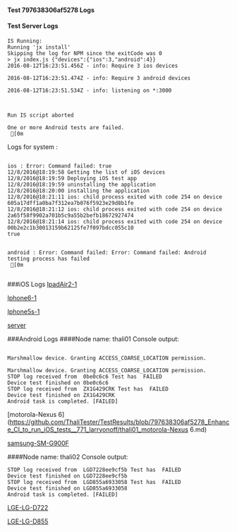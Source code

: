 #### Test 797638306af5278 Logs

#### Test Server Logs
```
IS Running:
Running 'jx install'
Skipping the log for NPM since the exitCode was 0
> jx index.js {"devices":{"ios":3,"android":4}}
2016-08-12T16:23:51.456Z - info: Require 3 ios devices

2016-08-12T16:23:51.474Z - info: Require 3 android devices

2016-08-12T16:23:51.534Z - info: listening on *:3000


 
Run IS script aborted
 
One or more Android tests are failed.
 [0m

```


Logs for system : 
```

ios : Error: Command failed: true
12/8/2016@18:19:58 Getting the list of iOS devices 
12/8/2016@18:19:59 Deploying iOS test app 
12/8/2016@18:19:59 uninstalling the application 
12/8/2016@18:20:00 installing the application 
12/8/2016@18:21:11 ios: child process exited with code 254 on device 605a17dff1a0ba7f312ea7b076f5923e29d8b1fe 
12/8/2016@18:21:12 ios: child process exited with code 254 on device 2a65f58f9902a701b5c9a55b2befb18672927474 
12/8/2016@18:21:14 ios: child process exited with code 254 on device 00b2e2c1b30013159b62125fe7f097bdcc055c10 
true


android : Error: Command failed: Error: Command failed: Android testing process has failed
 [0m


```
###iOS Logs
[IpadAir2-1](https://github.com/ThaliTester/TestResults/blob/797638306af5278_Enhance_CI_to_run_iOS_tests__771_larryonoff/iOS_IpadAir2-1.md)

[Iphone6-1](https://github.com/ThaliTester/TestResults/blob/797638306af5278_Enhance_CI_to_run_iOS_tests__771_larryonoff/iOS_Iphone6-1.md)

[Iphone5s-1](https://github.com/ThaliTester/TestResults/blob/797638306af5278_Enhance_CI_to_run_iOS_tests__771_larryonoff/iOS_Iphone5s-1.md)

[server](https://github.com/ThaliTester/TestResults/blob/797638306af5278_Enhance_CI_to_run_iOS_tests__771_larryonoff/iOS_server.md)


###Android Logs
####Node name: thali01
Console output:
```

Marshmallow device. Granting ACCESS_COARSE_LOCATION permission.

Marshmallow device. Granting ACCESS_COARSE_LOCATION permission.
STOP log received from  0be0c6c6 Test has  FAILED
Device test finished on 0be0c6c6 
STOP log received from  ZX1G429CRK Test has  FAILED
Device test finished on ZX1G429CRK 
Android task is completed. [FAILED]
```
[motorola-Nexus 6](https://github.com/ThaliTester/TestResults/blob/797638306af5278_Enhance_CI_to_run_iOS_tests__771_larryonoff/thali01_motorola-Nexus 6.md)

[samsung-SM-G900F](https://github.com/ThaliTester/TestResults/blob/797638306af5278_Enhance_CI_to_run_iOS_tests__771_larryonoff/thali01_samsung-SM-G900F.md)

####Node name: thali02
Console output:
```
STOP log received from  LGD7228ee9cf5b Test has  FAILED
Device test finished on LGD7228ee9cf5b 
STOP log received from  LGD855a6933058 Test has  FAILED
Device test finished on LGD855a6933058 
Android task is completed. [FAILED]
```
[LGE-LG-D722](https://github.com/ThaliTester/TestResults/blob/797638306af5278_Enhance_CI_to_run_iOS_tests__771_larryonoff/thali02_LGE-LG-D722.md)

[LGE-LG-D855](https://github.com/ThaliTester/TestResults/blob/797638306af5278_Enhance_CI_to_run_iOS_tests__771_larryonoff/thali02_LGE-LG-D855.md)




